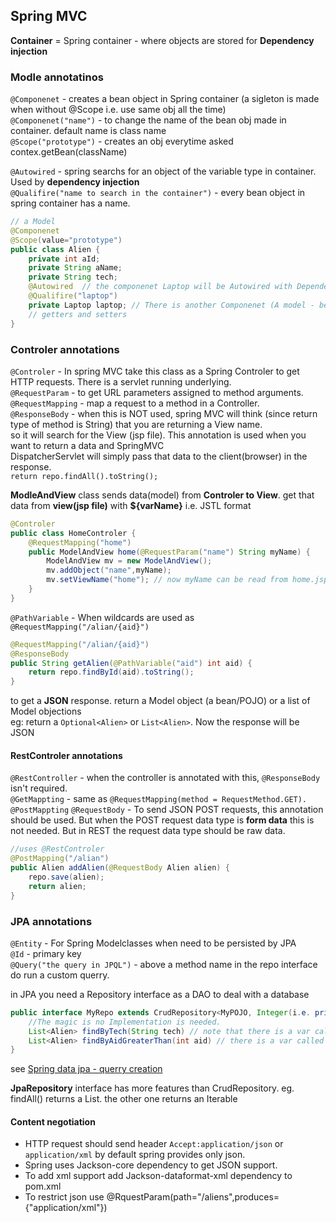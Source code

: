 ## Spring MVC

**Container** = Spring container - where objects are stored for **Dependency injection**

### Modle annotatinos

```@Componenet``` - creates a bean object in Spring container (a sigleton is made when without @Scope i.e. use same obj all the time)  
```@Componenet("name")``` - to change the name of the bean obj made in container. default name is class name  
```@Scope("prototype")```  - creates an obj everytime asked contex.getBean(className)

```@Autowired``` - spring searchs for an object of the variable type in container. Used by **dependency injection**  
```@Qualifire("name to search in the container")```  - every bean object in spring container has a name. 

```java
// a Model
@Componenet
@Scope(value="prototype")
public class Alien {
	private int aId;
	private String aName;
	private String tech;
	@Autowired  // the componenet Laptop will be Autowired with Dependency injection
	@Qualifire("laptop")
	private Laptop laptop; // There is another Componenet (A model - bean class) called Laptop
	// getters and setters
}
```
### Controler annotations

```@Controler```  - In spring MVC take this class as a Spring Controler to get HTTP requests. There is a servlet running underlying.  
```@RequestParam``` - to get URL parameters assigned to method arguments.  
```@RequestMapping``` - map a request to a method in a Controller.   
```@ResponseBody``` - when this is NOT used, spring MVC will think (since return type of method is String) that you are returning a View name.   
                so it will search for the View (jsp file). This annotation is used when you want to return a data and SpringMVC   
		DispatcherServlet will simply pass that data to the client(browser) in the response.   
		```return repo.findAll().toString();```      


**ModleAndView** class sends data(model) from **Controler to View**. get that data from **view(jsp file)** with **${varName}** i.e. JSTL format

```java
@Controler
public class HomeControler {
	@RequestMapping("home")
	public ModelAndView home(@RequestParam("name") String myName) {
		ModelAndView mv = new ModelAndView();
		mv.addObject("name",myName);
		mv.setViewName("home"); // now myName can be read from home.jsp file ${name}		
	}
}
```

```@PathVariable``` - When wildcards are used as ```@RequestMapping("/alian/{aid}")```   

```java
@RequestMapping("/alian/{aid}")
@ResponseBody
public String getAlien(@PathVariable("aid") int aid) {
	return repo.findById(aid).toString();
}
```

to get a **JSON** response. return a Model object (a bean/POJO) or a list of Model objections  
eg: return a ```Optional<Alien>``` or ```List<Alien>```. Now the response will be JSON 

#### RestControler annotations

```@RestController``` - when the controller is annotated with this, ```@ResponseBody``` isn't required.   
```@GetMappting``` - same as ```@RequestMapping(method = RequestMethod.GET).```
```@PostMappting```
```@RequestBody``` - To send JSON POST requests, this annotation should be used. But when the POST request data type is **form data** this is not needed. But in REST the request data type should be raw data. 
```java
//uses @RestControler
@PostMapping("/alian")
public Alien addAlien(@RequestBody Alien alien) {
	repo.save(alien);
	return alien;
}
```
### JPA annotations

```@Entity```    - For Spring Modelclasses when need to be persisted by JPA   
```@Id``` - primary key   
```@Query("the query in JPQL")``` - above a method name in the repo interface do run a custom querry.       
     
in JPA you need a Repository interface as a DAO to deal with a database   
    
```java
public interface MyRepo extends CrudRepository<MyPOJO, Integer(i.e. primaryKey)> {
	//The magic is no Implementation is needed.
	List<Alien> findByTech(String tech) // note that there is a var called tech in Alien class (model)
	List<Alien> findByAidGreaterThan(int aid) // there is a var called aid in the model
}


```
see [Spring data jpa - querry creation](https://docs.spring.io/spring-data/jpa/docs/current/reference/html/#jpa.query-methods.query-creation)

**JpaRepository** interface has more features than CrudRepository. eg. findAll() returns a List. the other one returns an Iterable

#### Content negotiation
- HTTP request should send header ```Accept:application/json``` or ```application/xml``` by default spring provides only json. 
- Spring uses Jackson-core dependency to get JSON support.
- To add xml support add Jackson-dataformat-xml dependency to pom.xml
- To restrict json use @RquestParam(path="/aliens",produces={"application/xml"})

